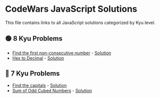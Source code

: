 # CodeWars JavaScript Solutions

This file contains links to all JavaScript solutions categorized by Kyu level.

## 🟢 8 Kyu Problems

- [Find the first non-consecutive number](https://www.codewars.com/kata/58f8a3a27a5c28d92e000144) - [Solution](./8-kyu/find-first-non-consecutive.js)
- [Hex to Decimal](https://www.codewars.com/kata/57a4d500e298a7952100035d) - [Solution](./8-kyu/hex-to-decimal.js)

## 🔵 7 Kyu Problems

- [Find the capitals](https://www.codewars.com/kata/539ee3b6757843632d00026b) - [Solution](./7-kyu/find-the-capitals.js)
- [Sum of Odd Cubed Numbers](https://www.codewars.com/kata/580dda86c40fa6c45f00028a) - [Solution](./7-kyu/sum-of-odd-cubed-numbers.js)
